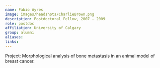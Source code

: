 ```yaml
---
name: Fabio Ayres
image: images/headshots/CharlieBrown.png
description: Postdoctoral Fellow, 2007 – 2009
role: postdoc
affiliation: University of Calgary
group: alumni
aliases: 
links:
---
```


Project: Morphological analysis of bone metastasis in an animal model of breast cancer.